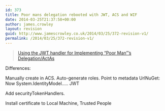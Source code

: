 ```yaml
---
id: 373
title: Poor mans delegation rebooted with JWT, ACS and WIF
date: 2014-03-25T21:37:58+00:00
author: james.crowley
layout: revision
guid: http://www.jamescrowley.co.uk/2014/03/25/372-revision-v1/
permalink: /2014/03/25/372-revision-v1/
---
```

<blockquote class="wp-embedded-content" data-secret="T0e5LcGGNG">
  <p>
    <a href="http://www.cloudidentity.com/blog/2013/01/09/using-the-jwt-handler-for-implementing-poor-man-s-delegation-actas/">Using the JWT handler for Implementing “Poor Man”’s Delegation/ActAs</a>
  </p>
</blockquote>



Differences:

Manually create in ACS. Auto-generate roles. Point to metadata UrlNuGet: Now System.IdentityModel&#8230;.. JWT

Add securityTokenHandlers.

Install certificate to Local Machine, Trusted People

&nbsp;